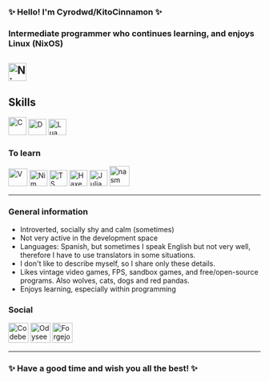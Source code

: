 ### ✨ Hello! I'm Cyrodwd/KitoCinnamon ✨

<!-- Basic Banner, Fixed the text "AuroraBear" changing it now to "AuroraPolar" (NOT USING)
<a href="https://github.com/Cyrodwd" rel="noreferrer"><img src="banner/aurorapolar.jpeg" width="1280" height="430"/></a> -->

### Intermediate programmer who continues learning, and enjoys Linux (NixOS)

<a href="https://nixos.org" rel="noreferrer"><img src="https://raw.githubusercontent.com/NixOS/nixos-artwork/35ebbbf01c3119005ed180726c388a01d4d1100c/logo/white.svg" width="36" height="36" alt="NixOS" title="NixOS"/></a>
-----------

## Skills
<p align="left">
<!-- C -->
<a href="https://learn.microsoft.com/en-us/cpp/?view=msvc-170" rel="noreferrer"><img src="https://cdn.jsdelivr.net/gh/devicons/devicon@latest/icons/c/c-original.svg" width="36" height="36" alt="C" title="C programming language"/></a>
<!-- D -->
<a href="https://dlang.org" rel="noreferrer"><img src="https://upload.wikimedia.org/wikipedia/commons/2/24/D_Programming_Language_logo.svg" width="36" height="32" alt="D" title="Dlang"/></a>
<!-- Lua -->
<a href="https://www.lua.org/" rel="noreferrer"><img src="https://cdn.jsdelivr.net/gh/devicons/devicon@latest/icons/lua/lua-original.svg" width="36" height="32" alt="Lua" title="Lua"/></a></p>

<!-- Languages to learn -->
### To learn
<p align="left">
<!--Vlang-->
<a href="https://vlang.io/" rel="noreferrer"><img src="https://www.svgrepo.com/show/374170/vlang.svg" width="38" height="35" alt="V" title="Vlang"/></a>
<!-- Nim -->
<a href="https://nim-lang.org/" rel="noreferrer"><img src="https://cdn.jsdelivr.net/gh/devicons/devicon@latest/icons/nim/nim-original.svg" width="36" height="32" alt="Nim" title="Nim language"/></a>
<!-- Typescript  -->
<a href="https://www.typescriptlang.org" rel="noreferrer"><img src="https://upload.wikimedia.org/wikipedia/commons/4/4c/Typescript_logo_2020.svg" width="36" height="32" alt="TS" title="Typescript"/></a>
<!-- Haxe -->
<a href="https://haxe.org/" rel="noreferrer"><img src="https://cdn.jsdelivr.net/gh/devicons/devicon@latest/icons/haxe/haxe-original.svg" width="36" height="32" alt="Haxe" title="Haxe"/></a>
<!--Julia-->
<a href="https://julialang.org/" rel="noreferrer"><img src="https://cdn.jsdelivr.net/gh/devicons/devicon@latest/icons/julia/julia-original.svg" width="36" height="32" alt="Julia" title="Julia"/></a>
<!-- Most hard: NASM -->
<a href="https://www.nasm.us/" rel="noreferrer"><img src=https://github.com/Cyrodwd/Cyrodwd/assets/110126581/d600a7bd-41de-4cc2-9d70-6696365fe090" width="40" height="40" alt="nasm" title="NASM Assembler"/></a></p>

-----------------------------
<!-- Personal Information -->
### General information
* Introverted, socially shy and calm (sometimes)
* Not very active in the development space
* Languages: Spanish, but sometimes I speak English but not very well, therefore I have to use translators in some situations.
* I don't like to describe myself, so I share only these details.
* Likes vintage video games, FPS, sandbox games, and free/open-source programs. Also wolves, cats, dogs and red pandas.
* Enjoys learning, especially within programming

<!-- "Social" links and blablabla -->
### Social
<p align="left">
<!-- Codeberg -->
<a href="https://codeberg.org/Cyrodwd"><img src="https://codeberg.org/Codeberg/Design/raw/branch/main/logo/icon/svg/codeberg-logo_icon_blue.svg" width="40" height="40" Alt="Codeberg" title="Codeberg (Cyrodwd)"/></a>
<!-- Odysee -->
<a href="https://odysee.com/@AuroraPolar:c"><img src="https://user-images.githubusercontent.com/24932514/118271847-5d274d80-b4b1-11eb-86e5-484c2319b43f.png" width="40" height="40" alt="Odysee" title="AuroraPolar (Channel)"/></a>
<!-- Forgejo -->
<a href="https://next.forgejo.org/Cyrodwd"><img src="https://github.com/Cyrodwd/Cyrodwd/assets/110126581/b814c2ba-ec78-470a-844d-98064bd7038a" width="40" height="40" alt="Forgejo" title="Forgejo (Cyrodwd)"/></a></p>

--------------------------------------------------------------------------------
### ✨ Have a good time and wish you all the best! ✨
